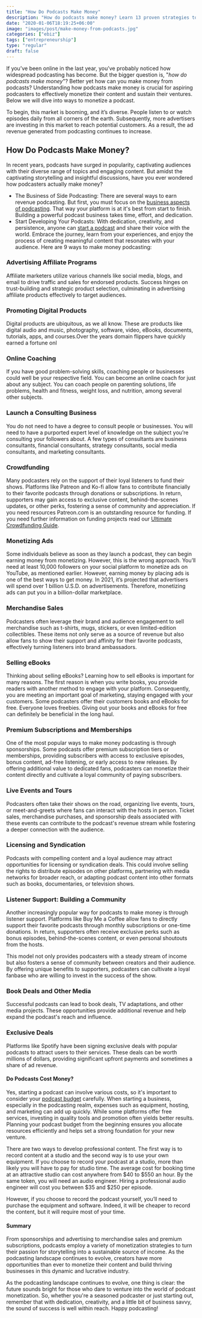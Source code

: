 ```yaml
---
title: "How Do Podcasts Make Money"
description: "How do podcasts make money? Learn 13 proven strategies to monetize your podcast—from ads and affiliate marketing to live events, merchandise, and more."
date: "2020-01-06T18:19:25+06:00"
image: "images/post/make-money-from-podcasts.jpg"
categories: ["ebiz"]
tags: ["entrepreneurship"]
type: "regular"
draft: false
---
```


If you’ve been online in the last year, you’ve probably noticed how widespread podcasting has become. But the bigger question is, "_how do podcasts make money_"? Better yet how can you make money from podcasts? Understanding how podcasts make money is crucial for aspiring podcasters to effectively monetize their content and sustain their ventures. Below we will dive into ways to monetize a podcast.

To begin, this market is booming, and it’s diverse. People listen to or watch episodes daily from all corners of the earth. Subsequently, more advertisers are investing in this market to reach potential customers. As a result, the ad revenue generated from podcasting continues to increase.

## How Do Podcasts Make Money?

In recent years, podcasts have surged in popularity, captivating audiences with their diverse range of topics and engaging content. But amidst the captivating storytelling and insightful discussions, have you ever wondered how podcasters actually make money?

- The Business of Side Podcasting: There are several ways to earn revenue podcasting. But first, you must focus on the [business aspects of podcasting](/blog/business-of-podcasting/). That way your platform is at it's best from start to finish. Building a powerful podcast business takes time, effort, and dedication.
- Start Developing Your Podcasts: With dedication, creativity, and persistence, anyone can [start a podcast](/blog/how-to-start-a-podcast/) and share their voice with the world. Embrace the journey, learn from your experiences, and enjoy the process of creating meaningful content that resonates with your audience. Here are 9 ways to make money podcasting:

### Advertising Affiliate Programs

Affiliate marketers utilize various channels like social media, blogs, and email to drive traffic and sales for endorsed products. Success hinges on trust-building and strategic product selection, culminating in advertising affiliate products effectively to target audiences.

### Promoting Digital Products

Digital products are ubiquitous, as we all know. These are products like digital audio and music, photography, software, video, eBooks, documents, tutorials, apps, and courses.Over the years domain flippers have quickly earned a fortune onl

### Online Coaching

If you have good problem-solving skills, coaching people or businesses could well be your respective field. You can become an online coach for just about any subject. You can coach people on parenting solutions, life problems, health and fitness, weight loss, and nutrition, among several other subjects.

### Launch a Consulting Business

You do not need to have a degree to consult people or businesses. You will need to have a purported expert level of knowledge on the subject you’re consulting your followers about. A few types of consultants are business consultants, financial consultants, strategy consultants, social media consultants, and marketing consultants.

### Crowdfunding

Many podcasters rely on the support of their loyal listeners to fund their shows. Platforms like Patreon and Ko-fi allow fans to contribute financially to their favorite podcasts through donations or subscriptions. In return, supporters may gain access to exclusive content, behind-the-scenes updates, or other perks, fostering a sense of community and appreciation. If you need resources Patreon.com is an outstanding resource for funding. If you need further information on funding projects read our [Ultimate Crowdfunding Guide](/blog/crowdfunding-complete-guide/).

### Monetizing Ads

Some individuals believe as soon as they launch a podcast, they can begin earning money from monetizing. However, this is the wrong approach. You’ll need at least 10,000 followers on your social platform to monetize ads on YouTube, as mentioned earlier. However, earning money by placing ads is one of the best ways to get money. In 2021, it’s projected that advertisers will spend over 1 billion U.S.D. on advertisements. Therefore, monetizing ads can put you in a billion-dollar marketplace.

### Merchandise Sales

Podcasters often leverage their brand and audience engagement to sell merchandise such as t-shirts, mugs, stickers, or even limited-edition collectibles. These items not only serve as a source of revenue but also allow fans to show their support and affinity for their favorite podcasts, effectively turning listeners into brand ambassadors.

### Selling eBooks

Thinking about selling eBooks? Learning how to sell eBooks is important for many reasons. The first reason is when you write books, you provide readers with another method to engage with your platform. Consequently, you are meeting an important goal of marketing, staying engaged with your customers. Some podcasters offer their customers books and eBooks for free. Everyone loves freebies. Giving out your books and eBooks for free can definitely be beneficial in the long haul.

### Premium Subscriptions and Memberships

One of the most popular ways to make money podcasting is through sponsorships. Some podcasts offer premium subscription tiers or memberships, providing subscribers with access to exclusive episodes, bonus content, ad-free listening, or early access to new releases. By offering additional value to dedicated fans, podcasters can monetize their content directly and cultivate a loyal community of paying subscribers.

### Live Events and Tours

Podcasters often take their shows on the road, organizing live events, tours, or meet-and-greets where fans can interact with the hosts in person. Ticket sales, merchandise purchases, and sponsorship deals associated with these events can contribute to the podcast's revenue stream while fostering a deeper connection with the audience.

### Licensing and Syndication

Podcasts with compelling content and a loyal audience may attract opportunities for licensing or syndication deals. This could involve selling the rights to distribute episodes on other platforms, partnering with media networks for broader reach, or adapting podcast content into other formats such as books, documentaries, or television shows.

### Listener Support: Building a Community

Another increasingly popular way for podcasts to make money is through listener support. Platforms like Buy Me a Coffee allow fans to directly support their favorite podcasts through monthly subscriptions or one-time donations. In return, supporters often receive exclusive perks such as bonus episodes, behind-the-scenes content, or even personal shoutouts from the hosts.

This model not only provides podcasters with a steady stream of income but also fosters a sense of community between creators and their audience. By offering unique benefits to supporters, podcasters can cultivate a loyal fanbase who are willing to invest in the success of the show.

### Book Deals and Other Media

Successful podcasts can lead to book deals, TV adaptations, and other media projects. These opportunities provide additional revenue and help expand the podcast's reach and influence.

### Exclusive Deals

Platforms like Spotify have been signing exclusive deals with popular podcasts to attract users to their services. These deals can be worth millions of dollars, providing significant upfront payments and sometimes a share of ad revenue.

#### Do Podcasts Cost Money?

Yes, starting a podcast can involve various costs, so it's important to consider your [podcast budget](/blog/podcasting-equipment-budget/) carefully. When starting a business, especially in the podcasting realm, expenses such as equipment, hosting, and marketing can add up quickly. While some platforms offer free services, investing in quality tools and promotion often yields better results. Planning your podcast budget from the beginning ensures you allocate resources efficiently and helps set a strong foundation for your new venture.

There are two ways to develop professional content. The first way is to record content at a studio and the second way is to use your own equipment. If you choose to record your podcast at a studio, more than likely you will have to pay for studio time. The average cost for booking time at an attractive studio can cost anywhere from $40 to $550 an hour. By the same token, you will need an audio engineer. Hiring a professional audio engineer will cost you between $35 and $250 per episode.

However, if you choose to record the podcast yourself, you’ll need to purchase the equipment and software. Indeed, it will be cheaper to record the content, but it will require most of your time.

#### Summary

From sponsorships and advertising to merchandise sales and premium subscriptions, podcasts employ a variety of monetization strategies to turn their passion for storytelling into a sustainable source of income. As the podcasting landscape continues to evolve, creators have more opportunities than ever to monetize their content and build thriving businesses in this dynamic and lucrative industry.

As the podcasting landscape continues to evolve, one thing is clear: the future sounds bright for those who dare to venture into the world of podcast monetization. So, whether you're a seasoned podcaster or just starting out, remember that with dedication, creativity, and a little bit of business savvy, the sound of success is well within reach. Happy podcasting!
